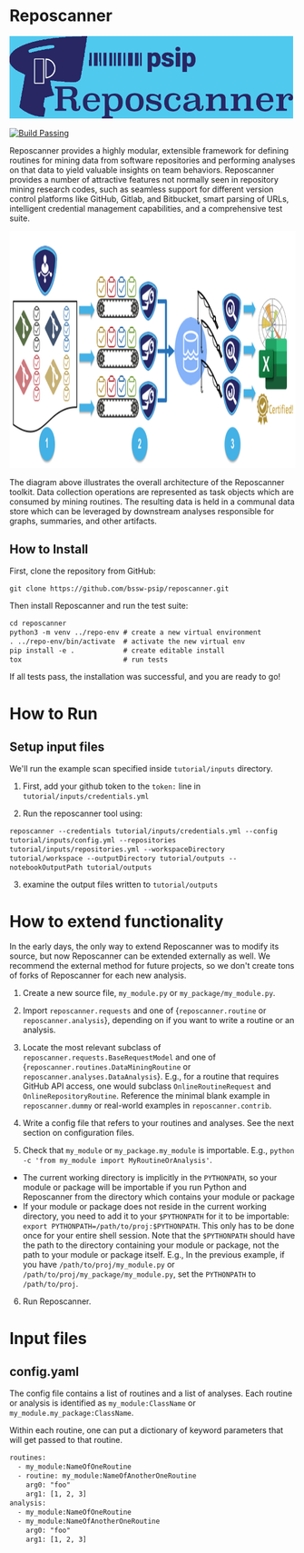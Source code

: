 # Reposcanner

<img src="./images/logo.png" width="500">

[![Build Passing](https://github.com/bssw-psip/reposcanner/actions/workflows/python-package.yml/badge.svg)](https://github.com/bssw-psip/reposcanner/actions/workflows/python-package.yml)

Reposcanner provides a highly modular, extensible framework for defining routines for mining data from software repositories and performing analyses on that data to yield valuable insights on team behaviors. Reposcanner provides a number of attractive features not normally seen in repository mining research codes, such as seamless support for different version control platforms like GitHub, Gitlab, and Bitbucket, smart parsing of URLs, intelligent credential management capabilities, and a comprehensive test suite. 


<img src="./images/highLevelArchitecture.png" height="417">

The diagram above illustrates the overall architecture of the Reposcanner toolkit. Data collection operations are represented as task objects which are consumed by mining routines. The resulting data is held in a communal data store which can be leveraged by downstream analyses responsible for graphs, summaries, and other artifacts.

## How to Install

First, clone the repository from GitHub:

```
git clone https://github.com/bssw-psip/reposcanner.git
```

Then install Reposcanner and run the test suite:

```
cd reposcanner
python3 -m venv ../repo-env # create a new virtual environment
. ../repo-env/bin/activate  # activate the new virtual env
pip install -e .            # create editable install
tox                         # run tests
```

If all tests pass, the installation was successful, and you are ready to go!


# How to Run

## Setup input files

We'll run the example scan specified inside `tutorial/inputs` directory.

1. First, add your github token to the `token:` line in `tutorial/inputs/credentials.yml`

2. Run the reposcanner tool using:

```
reposcanner --credentials tutorial/inputs/credentials.yml --config tutorial/inputs/config.yml --repositories tutorial/inputs/repositories.yml --workspaceDirectory tutorial/workspace --outputDirectory tutorial/outputs --notebookOutputPath tutorial/outputs
```

3. examine the output files written to `tutorial/outputs`

# How to extend functionality

In the early days, the only way to extend Reposcanner was to modify its source, but now Reposcanner can be extended externally as well. We recommend the external method for future projects, so we don't create tons of forks of Reposcanner for each new analysis.

1. Create a new source file, `my_module.py` or `my_package/my_module.py`.

2. Import `reposcanner.requests` and one of {`reposcanner.routine` or `reposcanner.analysis`}, depending on if you want to write a routine or an analysis.

3. Locate the most relevant subclass of `reposcanner.requests.BaseRequestModel` and one of {`reposcanner.routines.DataMiningRoutine` or `reposcanner.analyses.DataAnalysis`}. E.g., for a routine that requires GitHub API access, one would subclass `OnlineRoutineRequest` and `OnlineRepositoryRoutine`. Reference the minimal blank example in `reposcanner.dummy` or real-world examples in `reposcanner.contrib`.

4. Write a config file that refers to your routines and analyses. See the next section on configuration files.

5. Check that `my_module` or `my_package.my_module` is importable. E.g., `python -c 'from my_module import MyRoutineOrAnalysis'`.
  - The current working directory is implicitly in the `PYTHONPATH`, so your module or package will be importable if you run Python and Reposcanner from the directory which contains your module or package
  - If your module or package does not reside in the current working directory, you need to add it to your `$PYTHONPATH` for it to be importable: `export PYTHONPATH=/path/to/proj:$PYTHONPATH`. This only has to be done once for your entire shell session. Note that the `$PYTHONPATH` should have the path to the directory containing your module or package, not the path to your module or package itself. E.g., In the previous example, if you have `/path/to/proj/my_module.py` or `/path/to/proj/my_package/my_module.py`, set the `PYTHONPATH` to `/path/to/proj`.

6. Run Reposcanner.

# Input files


## config.yaml

The config file contains a list of routines and a list of analyses. Each routine or analysis is identified as `my_module:ClassName` or `my_module.my_package:ClassName`.

Within each routine, one can put a dictionary of keyword parameters that will get passed to that routine.

```
routines:
  - my_module:NameOfOneRoutine
  - routine: my_module:NameOfAnotherOneRoutine
    arg0: "foo"
    arg1: [1, 2, 3]
analysis:
  - my_module:NameOfOneRoutine
  - my_module:NameOfAnotherOneRoutine
    arg0: "foo"
    arg1: [1, 2, 3]
```
